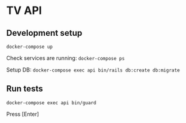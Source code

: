 # TV API

## Development setup

`docker-compose up`

Check services are running:
`docker-compose ps`

Setup DB:
`docker-compose exec api bin/rails db:create db:migrate`

## Run tests

`docker-compose exec api bin/guard`

Press [Enter]
